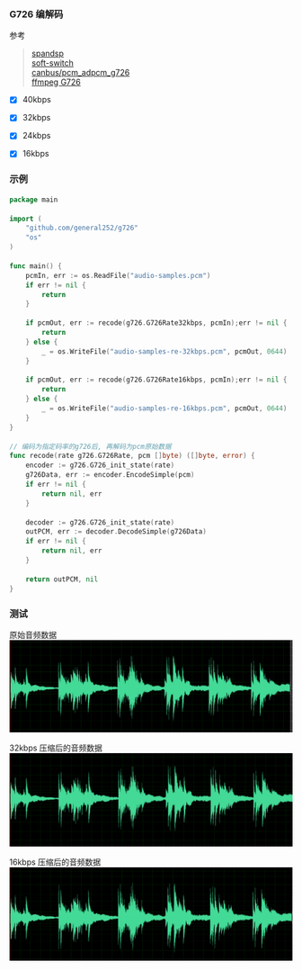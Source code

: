 ### G726 编解码

参考  
> [spandsp](https://github.com/freeswitch/spandsp/blob/master/src/g726.c)  
> [soft-switch](https://www.soft-switch.org/downloads/)  
> [canbus/pcm_adpcm_g726](https://github.com/canbus/pcm_adpcm_g726)    
> [ffmpeg G726](https://github.com/FFmpeg/FFmpeg/blob/master/libavcodec/g726.c)    

- [x] 40kbps
- [x] 32kbps
- [x] 24kbps
- [x] 16kbps



### 示例
```go
package main

import (
	"github.com/general252/g726"
	"os"
)

func main() {
	pcmIn, err := os.ReadFile("audio-samples.pcm")
	if err != nil {
		return
	}

	if pcmOut, err := recode(g726.G726Rate32kbps, pcmIn);err != nil {
		return
	} else {
		_ = os.WriteFile("audio-samples-re-32kbps.pcm", pcmOut, 0644)
	}

	if pcmOut, err := recode(g726.G726Rate16kbps, pcmIn);err != nil {
		return
	} else {
		_ = os.WriteFile("audio-samples-re-16kbps.pcm", pcmOut, 0644)
	}
}

// 编码为指定码率的g726后, 再解码为pcm原始数据
func recode(rate g726.G726Rate, pcm []byte) ([]byte, error) {
	encoder := g726.G726_init_state(rate)
	g726Data, err := encoder.EncodeSimple(pcm)
	if err != nil {
		return nil, err
	}

	decoder := g726.G726_init_state(rate)
	outPCM, err := decoder.DecodeSimple(g726Data)
	if err != nil {
		return nil, err
	}

	return outPCM, nil
}

```


### 测试

原始音频数据
![source](img/audio-samples.jpg)

32kbps 压缩后的音频数据
![32kbps](img/audio-samples-re-32kbps.jpg)

16kbps 压缩后的音频数据
![16kbps](img/audio-samples-re-16kbps.jpg)

  
